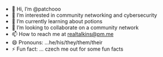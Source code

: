 - 👋 Hi, I’m @patchooo
- 👀 I’m interested in community networking and cybersecurity
- 🌱 I’m currently learning about potions
- 💞️ I’m looking to collaborate on a community network
- 📫 How to reach me at realtalkins@pm.me
- 😄 Pronouns: ...he/his/they/them/their
- ⚡ Fun fact: ... czech me out for some fun facts

<!---
patchooo/patchooo is a ✨ special ✨ repository because its `README.md` (this file) appears on your GitHub profile.
You can click the Preview link to take a look at your changes.
--->
